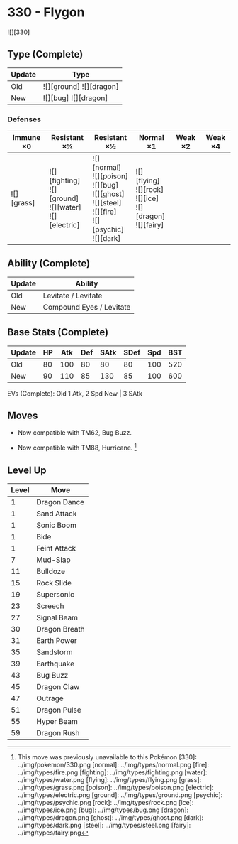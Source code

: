 # 330 - Flygon
![][330]

## Type (Complete)

Update | Type
---    | ---
Old    | ![][ground]  ![][dragon]
New    | ![][bug]  ![][dragon]

### Defenses

Immune ×0 | Resistant ×¼ | Resistant ×½ | Normal ×1 | Weak ×2 | Weak ×4
---       | ---          | ---          | ---       | ---     | ---
| ![][grass]<br> | ![][fighting]<br> ![][ground]<br> ![][water]<br> ![][electric]<br> | ![][normal]<br> ![][poison]<br> ![][bug]<br> ![][ghost]<br> ![][steel]<br> ![][fire]<br> ![][psychic]<br> ![][dark]<br> | ![][flying]<br> ![][rock]<br> ![][ice]<br> ![][dragon]<br> ![][fairy]<br> | |

## Ability (Complete)

Update | Ability
---    | ---
Old    | Levitate / Levitate
New    | Compound Eyes / Levitate

## Base Stats (Complete)

Update | HP | Atk | Def | SAtk | SDef | Spd | BST
---    | ---| --- | --- | ---  | ---  | --- | ---
Old    | 80 |  100 |  80 |  80  |  80  |  100  |  520
New    | 90 |  110 |  85 |  130  |  85  |  100  |  600

EVs (Complete):
Old     1 Atk, 2 Spd
New    | 3 SAtk

## Moves

 - Now compatible with TM62, Bug Buzz.

 - Now compatible with TM88, Hurricane. [^1]

## Level Up

Level | Move
---   | ---
  1   | Dragon Dance
  1   | Sand Attack
  1   | Sonic Boom
  1   | Bide
  1   | Feint Attack
  7   | Mud-Slap
 11   | Bulldoze
 15   | Rock Slide
 19   | Supersonic
 23   | Screech
 27   | Signal Beam
 30   | Dragon Breath
 31   | Earth Power
 35   | Sandstorm
 39   | Earthquake
 43   | Bug Buzz
 45   | Dragon Claw
 47   | Outrage
 51   | Dragon Pulse
 55   | Hyper Beam
 59   | Dragon Rush

[^1]: This move was previously unavailable to this Pokémon
[330]: ../img/pokemon/330.png
[normal]: ../img/types/normal.png
[fire]: ../img/types/fire.png
[fighting]: ../img/types/fighting.png
[water]: ../img/types/water.png
[flying]: ../img/types/flying.png
[grass]: ../img/types/grass.png
[poison]: ../img/types/poison.png
[electric]: ../img/types/electric.png
[ground]: ../img/types/ground.png
[psychic]: ../img/types/psychic.png
[rock]: ../img/types/rock.png
[ice]: ../img/types/ice.png
[bug]: ../img/types/bug.png
[dragon]: ../img/types/dragon.png
[ghost]: ../img/types/ghost.png
[dark]: ../img/types/dark.png
[steel]: ../img/types/steel.png
[fairy]: ../img/types/fairy.png
